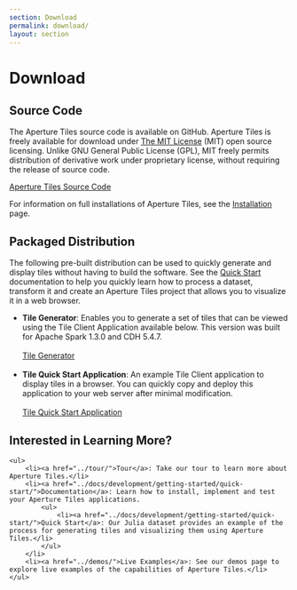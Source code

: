 ```yaml
---
section: Download
permalink: download/
layout: section
---
```


Download
========

## Source Code ##

The Aperture Tiles source code is available on GitHub. Aperture Tiles is freely available for download under [The MIT License](http://www.opensource.org/licenses/MIT) (MIT) open source licensing. Unlike GNU General Public License (GPL), MIT freely permits distribution of derivative work under proprietary license, without requiring the release of source code.

<a href="https://github.com/unchartedsoftware/aperture-tiles/tree/master" class="download-link">Aperture Tiles Source Code</a>

For information on full installations of Aperture Tiles, see the [Installation](../docs/development/getting-started/installation/) page.

## Packaged Distribution ##

The following pre-built distribution can be used to quickly generate and display tiles without having to build the software. See the [Quick Start](../docs/development/getting-started/quick-start/) documentation to help you quickly learn how to process a dataset, transform it and create an Aperture Tiles project that allows you to visualize it in a web browser.

- <a id="tile-generator"></a>**Tile Generator**: Enables you to generate a set of tiles that can be viewed using the Tile Client Application available below. This version was built for Apache Spark 1.3.0 and CDH 5.4.7.
    <br/><br/><a href="http://assets.oculusinfo.com/tiles/downloads/tile-generator-0.6-cdh4.6.0.zip" class="download-link">Tile Generator</a><br/><br/>
- <a id="tile-quick-start-application"></a>**Tile Quick Start Application**: An example Tile Client application to display tiles in a browser. You can quickly copy and deploy this application to your web server after minimal modification.
    <br/><br/><a href="http://assets.oculusinfo.com/tiles/downloads/tile-quickstart-0.6.war" class="download-link">Tile Quick Start Application</a>

<div class="git">
    <h2>Interested in Learning More?</h2>

    <ul>
        <li><a href="../tour/">Tour</a>: Take our tour to learn more about Aperture Tiles.</li>
        <li><a href="../docs/development/getting-started/quick-start/">Documentation</a>: Learn how to install, implement and test your Aperture Tiles applications.
            <ul>
                <li><a href="../docs/development/getting-started/quick-start/">Quick Start</a>: Our Julia dataset provides an example of the process for generating tiles and visualizing them using Aperture Tiles.</li>
            </ul>
        </li>
        <li><a href="../demos/">Live Examples</a>: See our demos page to explore live examples of the capabilities of Aperture Tiles.</li>
    </ul>
</div>